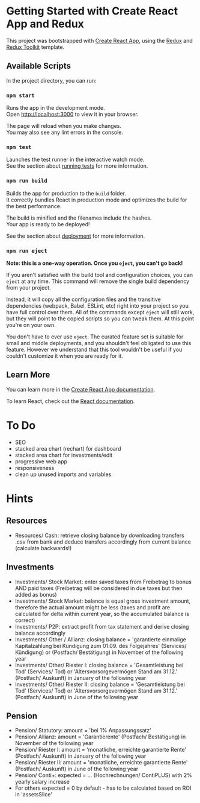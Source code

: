 # Getting Started with Create React App and Redux

This project was bootstrapped with [Create React App](https://github.com/facebook/create-react-app), using the [Redux](https://redux.js.org/) and [Redux Toolkit](https://redux-toolkit.js.org/) template.

## Available Scripts

In the project directory, you can run:

### `npm start`

Runs the app in the development mode.\
Open [http://localhost:3000](http://localhost:3000) to view it in your browser.

The page will reload when you make changes.\
You may also see any lint errors in the console.

### `npm test`

Launches the test runner in the interactive watch mode.\
See the section about [running tests](https://facebook.github.io/create-react-app/docs/running-tests) for more information.

### `npm run build`

Builds the app for production to the `build` folder.\
It correctly bundles React in production mode and optimizes the build for the best performance.

The build is minified and the filenames include the hashes.\
Your app is ready to be deployed!

See the section about [deployment](https://facebook.github.io/create-react-app/docs/deployment) for more information.

### `npm run eject`

**Note: this is a one-way operation. Once you `eject`, you can't go back!**

If you aren't satisfied with the build tool and configuration choices, you can `eject` at any time. This command will remove the single build dependency from your project.

Instead, it will copy all the configuration files and the transitive dependencies (webpack, Babel, ESLint, etc) right into your project so you have full control over them. All of the commands except `eject` will still work, but they will point to the copied scripts so you can tweak them. At this point you're on your own.

You don't have to ever use `eject`. The curated feature set is suitable for small and middle deployments, and you shouldn't feel obligated to use this feature. However we understand that this tool wouldn't be useful if you couldn't customize it when you are ready for it.

## Learn More

You can learn more in the [Create React App documentation](https://facebook.github.io/create-react-app/docs/getting-started).

To learn React, check out the [React documentation](https://reactjs.org/).

# To Do

- SEO
- stacked area chart (rechart) for dashboard
- stacked area chart for investments/edit
- progressive web app
- responsiveness
- clean up unused imports and variables

# Hints

## Resources
- Resources/ Cash: retrieve closing balance by downloading transfers .csv from bank and deduce transfers accordingly from current balance (calculate backwards!)

## Investments
- Investments/ Stock Market: enter saved taxes from Freibetrag to bonus AND paid taxes (Freibetrag will be considered in due taxes but then added as bonus)
- Investments/ Stock Market: balance is equal gross investment amount, therefore the actual amount might be less (taxes and profit are calculated for delta within current year, so the accumulated balance is correct)
- Investments/ P2P: extract profit from tax statement and derive closing balance accordingly
- Investments/ Other / Allianz: closing balance = 'garantierte einmalige Kapitalzahlung bei Kündigung zum 01.09. des Folgejahres' (Services/ Kündigung) or (Postfach/ Bestätigung) in November of the following year
- Investments/ Other/ Riester I: closing balance = 'Gesamtleistung bei Tod' (Services/ Tod) or 'Altersvorsorgevermögen Stand am 31.12.' (Postfach/ Auskunft) in January of the following year
- Investments/ Other/ Riester II: closing balance = 'Gesamtleistung bei Tod' (Services/ Tod) or 'Altersvorsorgevermögen Stand am 31.12.' (Postfach/ Auskunft) in June of the following year

## Pension
- Pension/ Statutory: amount = 'bei 1% Anpassungssatz'
- Pension/ Allianz: amount = 'Garantierente' (Postfach/ Bestätigung) in November of the following year
- Pension/ Riester I: amount = 'monatliche, erreichte garantierte Rente' (Postfach/ Auskunft) in January of the following year 
- Pension/ Riester II: amount = 'monatliche, erreichte garantierte Rente' (Postfach/ Auskunft) in June of the following year 
- Pension/ Conti+: expected = ... (Hochrechnungen/ ContiPLUS) with 2% yearly salary increase
- For others expected = 0 by default - has to be calculated based on ROI in 'assetsSlice'




